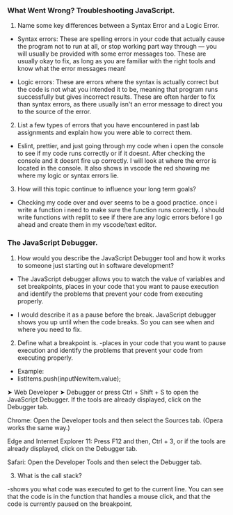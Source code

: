 ### What Went Wrong? Troubleshooting JavaScript.

1. Name some key differences between a Syntax Error and a Logic Error.

- Syntax errors: These are spelling errors in your code that actually cause the program not to run at all, or stop working part way through — you will usually be provided with some error messages too. These are usually okay to fix, as long as you are familiar with the right tools and know what the error messages mean!

- Logic errors: These are errors where the syntax is actually correct but the code is not what you intended it to be, meaning that program runs successfully but gives incorrect results. These are often harder to fix than syntax errors, as there usually isn't an error message to direct you to the source of the error.

2. List a few types of errors that you have encountered in past lab assignments and explain how you were able to correct them.
- Eslint, prettier, and just going through my code when i open the console to see if my code runs correctly or if it doesnt. After checking the console and it doesnt fire up correctly. I will look at where the error is located in the console. It also shows in vscode the red showing me where my logic or syntax errors lie.

3. How will this topic continue to influence your long term goals?
- Checking my code over and over seems to be a good practice. once i write a function i need to make sure the function runs correctly. I should write functions with replit to see if there are any logic errors before I go ahead and create them in my vscode/text editor. 

### The JavaScript Debugger.

1. How would you describe the JavaScript Debugger tool and how it works to someone just starting out in software development?

- The JavaScript debugger allows you to watch the value of variables and set breakpoints, places in your code that you want to pause execution and identify the problems that prevent your code from executing properly.

- I would describe it as a pause before the break. JavaScript debugger shows you up until when the code breaks. So you can see when and where you need to fix. 

2. Define what a breakpoint is.
-places in your code that you want to pause execution and identify the problems that prevent your code from executing properly.
  - Example:
  - listItems.push(inputNewItem.value);

➤ Web Developer ➤ Debugger or press Ctrl + Shift + S to open the JavaScript Debugger. If the tools are already displayed, click on the Debugger tab.

Chrome: Open the Developer tools and then select the Sources tab. (Opera works the same way.)

Edge and Internet Explorer 11: Press F12 and then, Ctrl + 3, or if the tools are already displayed, click on the Debugger tab.

Safari: Open the Developer Tools and then select the Debugger tab.

3. What is the call stack?

-shows you what code was executed to get to the current line. You can see that the code is in the function that handles a mouse click, and that the code is currently paused on the breakpoint.

